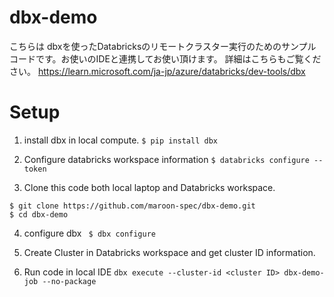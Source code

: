 # dbx-demo

こちらは dbxを使ったDatabricksのリモートクラスター実行のためのサンプルコードです。お使いのIDEと連携してお使い頂けます。
詳細はこちらもご覧ください。
https://learn.microsoft.com/ja-jp/azure/databricks/dev-tools/dbx

# Setup
1. install dbx in local compute. 
```$ pip install dbx```

2. Configure databricks workspace information
```$ databricks configure --token```

3. Clone this code both local laptop and Databricks workspace.
```
$ git clone https://github.com/maroon-spec/dbx-demo.git
$ cd dbx-demo
```
4. configure dbx
``` $ dbx configure```

5. Create Cluster in Databricks workspace and get cluster ID information.  

6. Run code in local IDE
```dbx execute --cluster-id <cluster ID> dbx-demo-job --no-package```
